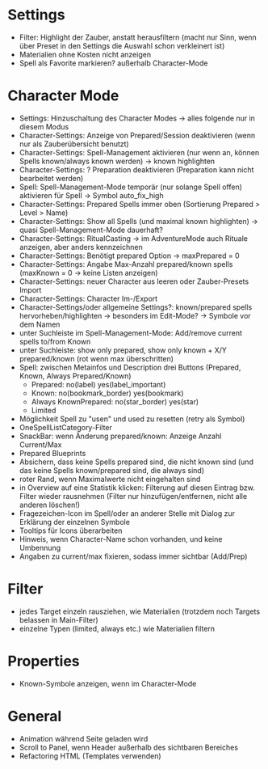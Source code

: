 # Settings
- Filter: Highlight der Zauber, anstatt herausfiltern (macht nur Sinn, wenn über Preset in den Settings die Auswahl schon verkleinert ist)
- Materialien ohne Kosten nicht anzeigen
- Spell als Favorite markieren? außerhalb Character-Mode

# Character Mode
- Settings: Hinzuschaltung des Character Modes -> alles folgende nur in diesem Modus
- Character-Settings: Anzeige von Prepared/Session deaktivieren (wenn nur als Zauberübersicht benutzt)
- Character-Settings: Spell-Management aktivieren (nur wenn an, können Spells known/always known werden) -> known highlighten
- Character-Settings: ? Preparation deaktivieren (Preparation kann nicht bearbeitet werden)
- Spell: Spell-Management-Mode temporär (nur solange Spell offen) aktivieren für Spell -> Symbol auto_fix_high
- Character-Settings: Prepared Spells immer oben (Sortierung Prepared > Level > Name)
- Character-Settings: Show all Spells (und maximal known highlighten) -> quasi Spell-Management-Mode dauerhaft?
- Character-Settings: RitualCasting -> im AdventureMode auch Rituale anzeigen, aber anders kennzeichnen
- Character-Settings: Benötigt prepared Option -> maxPrepared = 0
- Character-Settings: Angabe Max-Anzahl prepared/known spells (maxKnown = 0 -> keine Listen anzeigen)
- Character-Settings: neuer Character aus leeren oder Zauber-Presets Import
- Character-Settings: Character Im-/Export
- Character-Settings/oder allgemeine Settings?: known/prepared spells hervorheben/highlighten -> besonders im Edit-Mode? -> Symbole vor dem Namen
- unter Suchleiste im Spell-Management-Mode: Add/remove current spells to/from Known
- unter Suchleiste: show only prepared, show only known + X/Y prepared/known (rot wenn max überschritten)
- Spell: zwischen Metainfos und Description drei Buttons (Prepared, Known, Always Prepared/Known)
    - Prepared: no(label) yes(label_important)
    - Known: no(bookmark_border) yes(bookmark)
    - Always KnownPrepared: no(star_border) yes(star)
    - Limited
- Möglichkeit Spell zu "usen" und used zu resetten (retry als Symbol)
- OneSpellListCategory-Filter
- SnackBar: wenn Änderung prepared/known: Anzeige Anzahl Current/Max
- Prepared Blueprints
- Absichern, dass keine Spells prepared sind, die nicht known sind (und das keine Spells known/prepared sind, die always sind)
- roter Rand, wenn Maximalwerte nicht eingehalten sind
- in Overview auf eine Statistik klicken: Filterung auf diesen Eintrag bzw. Filter wieder rausnehmen (Filter nur hinzufügen/entfernen, nicht alle anderen löschen!)
- Fragezeichen-Icon im Spell/oder an anderer Stelle mit Dialog zur Erklärung der einzelnen Symbole
- Tooltips für Icons überarbeiten
- Hinweis, wenn Character-Name schon vorhanden, und keine Umbennung
- Angaben zu current/max fixieren, sodass immer sichtbar (Add/Prep)

# Filter
- jedes Target einzeln rausziehen, wie Materialien (trotzdem noch Targets belassen in Main-Filter)
- einzelne Typen (limited, always etc.) wie Materialien filtern

# Properties
- Known-Symbole anzeigen, wenn im Character-Mode

# General
- Animation während Seite geladen wird
- Scroll to Panel, wenn Header außerhalb des sichtbaren Bereiches
- Refactoring HTML (Templates verwenden)